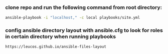 ### clone repo and run the following command from root directory:
```bash
ansible-playbook -i "localhost," -c local playbooks/site.yml
```

### config ansible directory layout with ansible.cfg to look for roles in certain directory when running playbooks
```bash
https://leucos.github.io/ansible-files-layout
```

